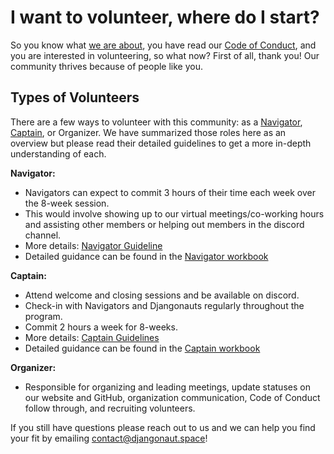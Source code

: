 # I want to volunteer, where do I start?

So you know what [we are about](README.md), you have read our [Code of Conduct](CODE_OF_CONDUCT.md), and you are interested in volunteering, so what now? First of all, thank you! Our community thrives because of people like you.

## Types of Volunteers
There are a few ways to volunteer with this community: as a [Navigator](navigators.md), [Captain](captains.md), or Organizer. We have summarized those roles here as an overview but please read their detailed guidelines to get a more in-depth understanding of each.

**Navigator:**
- Navigators can expect to commit 3 hours of their time each week over the 8-week session. 
- This would involve showing up to our virtual meetings/co-working hours and assisting other members or helping out members in the discord channel. 
- More details: [Navigator Guideline](navigators.md)
- Detailed guidance can be found in the [Navigator workbook](https://djangonaut.space/resource/navigator-workbook/)


**Captain:**
- Attend welcome and closing sessions and be available on discord.
- Check-in with Navigators and Djangonauts regularly throughout the program. 
- Commit 2 hours a week for 8-weeks. 
- More details: [Captain Guidelines](captains.md)
- Detailed guidance can be found in the [Captain workbook](https://djangonaut.space/resource/captain-workbook/)


**Organizer:**
- Responsible for organizing and leading meetings, update statuses on our website and GitHub, organization communication, Code of Conduct follow through, and recruiting volunteers.


If you still have questions please reach out to us and we can help you find your fit by emailing contact@djangonaut.space! 


